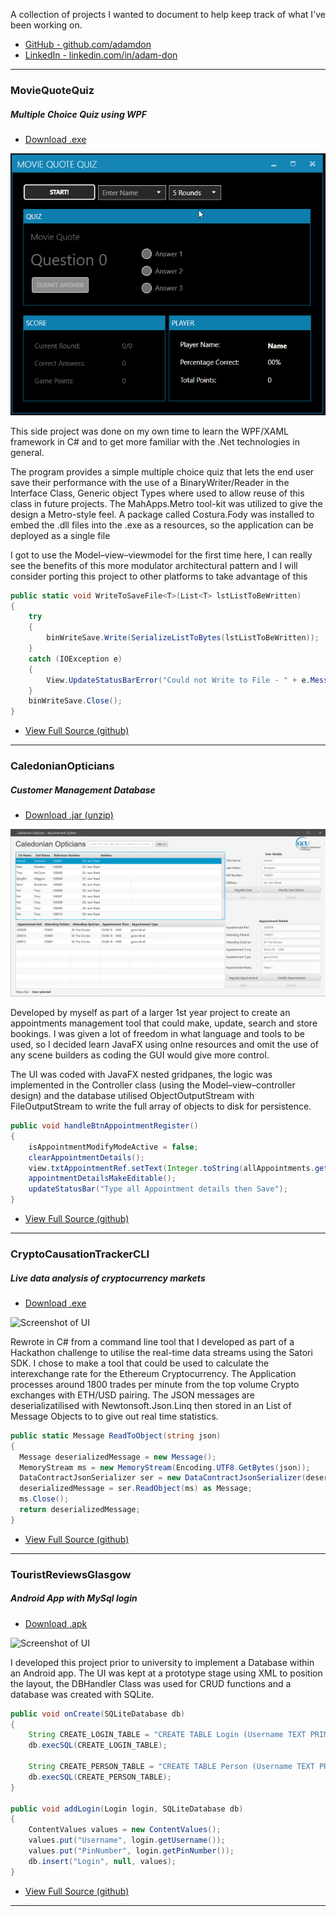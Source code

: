 A collection of projects I wanted to document to help keep track of what I've been working on.
 - [GitHub - github.com/adamdon](https://github.com/adamdon)
 - [LinkedIn - linkedin.com/in/adam-don](https://www.linkedin.com/in/adam-don/)
 
---

### MovieQuoteQuiz
##### Multiple Choice Quiz using WPF

 - [Download .exe](https://github.com/adamdon/MovieQuoteQuiz/releases/download/1.0/MovieQuoteQuiz.exe)
 
![Screenshot of UI](/img/MovieQuoteQuiz_screenshot01.gif)

This side project was done on my own time to learn the WPF/XAML framework in C# and to get more familiar with the .Net technologies in general.

The program provides a simple multiple choice quiz that lets the end user save their performance with the use of a BinaryWriter/Reader in the Interface Class, Generic object Types where used to allow reuse of this class in future projects. The MahApps.Metro tool-kit was utilized to give the design a Metro-style feel. A package called Costura.Fody was installed to embed the .dll files into the .exe as a resources, so the application can be deployed as a single file

I got to use the Model–view–viewmodel for the first time here, I can really see the benefits of this more modulator architectural pattern and I will consider porting this project to other platforms to take advantage of this

```csharp
public static void WriteToSaveFile<T>(List<T> lstListToBeWritten)
{
    try
    {
        binWriteSave.Write(SerializeListToBytes(lstListToBeWritten));
    }
    catch (IOException e)
    {
        View.UpdateStatusBarError("Could not Write to File - " + e.Message.ToString());
    }
    binWriteSave.Close();
}
```
 - [View Full Source (github)](https://github.com/adamdon/MovieQuoteQuiz/tree/master/MovieQuoteQuiz)

---

### CaledonianOpticians
##### Customer Management Database

 - [Download .jar (unzip)](https://github.com/adamdon/CaledonianOpticians/releases/download/1.0/CaledonianOpticians1.0.zip)
 
![Screenshot of UI](/img/CaledonianOpticians_screenshot01.png)

Developed by myself as part of a larger 1st year project to create an appointments management tool that could make, update, search and store bookings. I was given a lot of freedom in what language and tools to be used, so I decided learn JavaFX using onlne resources and omit the use of any scene builders as coding the GUI would give more control. 

The UI was coded with JavaFX nested gridpanes, the logic was implemented in the Controller class (using the Model–view–controller design) and the database utilised ObjectOutputStream with FileOutputStream to write the full array of objects to disk for persistence.

```java
public void handleBtnAppointmentRegister()
{
    isAppointmentModifyModeActive = false;
    clearAppointmentDetails();
    view.txtAppointmentRef.setText(Integer.toString(allAppointments.get(allAppointments.size() - 1).getIntAppointmentRef() + 1));
    appointmentDetailsMakeEditable();
    updateStatusBar("Type all Appointment details then Save");
}
```
 - [View Full Source (github)](https://github.com/adamdon/CaledonianOpticians/tree/1.0/src/caledonianopticians)

---

### CryptoCausationTrackerCLI
##### Live data analysis of cryptocurrency markets 

 - [Download .exe](https://github.com/adamdon/CryptoCausationTrackerCLI/releases/download/1.0/CryptoCausationTrackerCLI.exe)
 
![Screenshot of UI](https://adamdon.github.io/img/CryptoCausationTrackerCLI_screenshot01.png)

Rewrote in C# from a command line tool that I developed as part of a Hackathon challenge to utilise the real-time data streams using the Satori SDK. I chose to make a tool that could be used to calculate the interexchange rate for the Ethereum Cryptocurrency. The Application processes around 1800 trades per minute from the top volume Crypto exchanges with ETH/USD pairing. The JSON messages are deserializatilised with Newtonsoft.Json.Linq then stored in an List of Message Objects to to give out real time statistics.

```csharp
public static Message ReadToObject(string json)
{
  Message deserializedMessage = new Message();
  MemoryStream ms = new MemoryStream(Encoding.UTF8.GetBytes(json));
  DataContractJsonSerializer ser = new DataContractJsonSerializer(deserializedMessage.GetType());
  deserializedMessage = ser.ReadObject(ms) as Message;
  ms.Close();
  return deserializedMessage;
}
```
 - [View Full Source (github)](https://github.com/adamdon/CryptoCausationTrackerCLI/tree/master/CryptoCausationTrackerCLI)

---

### TouristReviewsGlasgow
##### Android App with MySql login

 - [Download .apk](https://github.com/adamdon/TouristReviewsGlasgow/releases/download/1.0.0/app-debug.apk)
 
![Screenshot of UI](https://adamdon.github.io/img/TouristReviewsGlasgow_screenshot01.png)

I developed this project prior to university to implement a Database within an Android app. The UI was kept at a prototype stage using XML to position the layout, the DBHandler Class was used for CRUD functions and a database was created with SQLite.

```java
public void onCreate(SQLiteDatabase db)
{
    String CREATE_LOGIN_TABLE = "CREATE TABLE Login (Username TEXT PRIMARY KEY, PinNumber TEXT)";
    db.execSQL(CREATE_LOGIN_TABLE);

    String CREATE_PERSON_TABLE = "CREATE TABLE Person (Username TEXT PRIMARY KEY, Email TEXT)";
    db.execSQL(CREATE_PERSON_TABLE);
}

public void addLogin(Login login, SQLiteDatabase db)
{
    ContentValues values = new ContentValues();
    values.put("Username", login.getUsername());
    values.put("PinNumber", login.getPinNumber());
    db.insert("Login", null, values);
}
```
 - [View Full Source (github)](https://github.com/adamdon/TouristReviewsGlasgow/tree/master/app/src/main/java/uk/ac/cityofglasgowcollege/gccadamdon)
 
 ---
 
